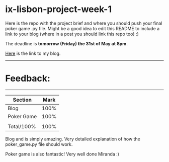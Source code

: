 # ix-lisbon-project-week-1

Here is the repo with the project brief and where you should push your final poker game .py file. Might be a good idea to edit this README to include a link to your blog (where in a post you should link this repo too) :) 

The deadline is **tomorrow (Friday) the 31st of May at 8pm**.


[Here](https://mirandadong417.github.io/) is the link to my blog.

------------------------------------------------------------------------------------------------
# Feedback: 
------------------------------------------------------------------------------------------------

| Section | Mark | 
|---|---| 
| Blog | 100% | 
| Poker Game | 100% |
||| 
| Total/100% | 100% | 

Blog and is simply amazing. Very detailed explanation of how the poker_game.py file should work.

Poker game is also fantastic! Very well done Miranda :)

